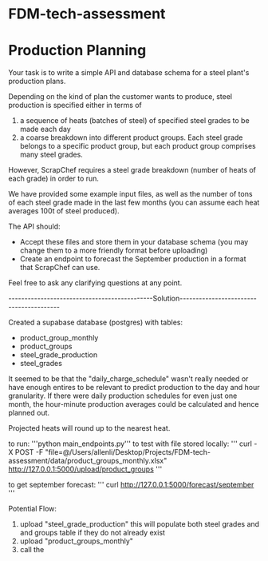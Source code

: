 # FDM-tech-assessment

# Production Planning

Your task is to write a simple API and database schema for a steel plant's production plans.

Depending on the kind of plan the customer wants to produce, steel production is specified either in terms of 
1. a sequence of heats (batches of steel) of specified steel grades to be made each day 
2. a coarse breakdown into different product groups. Each steel grade belongs to a specific 
  product group, but each product group comprises many steel grades. 

However, ScrapChef requires a steel grade breakdown (number of heats of each grade) in order to run.

We have provided some example input files, as well as the number of tons of each steel grade 
made in the last few months (you can assume each heat averages 100t of steel produced).

The API should:
* Accept these files and store them in your database schema (you may change them to a more friendly
  format before uploading)
* Create an endpoint to forecast the September production in a format that ScrapChef can use.

Feel free to ask any clarifying questions at any point.

---------------------------------------------Solution----------------------------------------

Created a supabase database (postgres) with tables:
- product_group_monthly
- product_groups
- steel_grade_production
- steel_grades

It seemed to be that the "daily_charge_schedule" wasn't really needed or have enough entires to be relevant to predict production to the day and hour granularity. If there were daily production schedules for even just one month, the hour-minute production averages could be calculated and hence planned out. 

Projected heats will round up to the nearest heat.



to run: '''python main_endpoints.py'''
to test with file stored locally:
'''
curl -X POST -F "file=@/Users/allenli/Desktop/Projects/FDM-tech-assessment/data/product_groups_monthly.xlsx" \
  http://127.0.0.1:5000/upload/product_groups
'''

to get september forecast:
'''
curl http://127.0.0.1:5000/forecast/september
'''

Potential Flow: 
1. upload "steel_grade_production" this will populate both steel grades and and groups table if they do not already exist
2. upload "product_groups_monthly"
3. call the 

